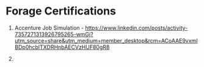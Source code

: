 # Forage Certifications 

1. Accenture Job Simulation - https://www.linkedin.com/posts/activity-7357271313926795265-wmGj?utm_source=share&utm_medium=member_desktop&rcm=ACoAAE9vxmIBDp0hcblTXDRHnbAECVzHUF80gR8

2. 
